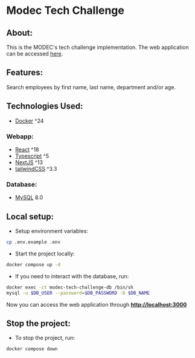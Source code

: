 # Modec Tech Challenge

## About:
This is the MODEC's tech challenge implementation. The web application can be accessed [here](https://ambitious-ground-01c27ff10.4.azurestaticapps.net/).

## Features:
Search employees by first name, last name, department and/or age.

## Technologies Used:
- [Docker](https://www.docker.com/) ^24
### Webapp:
- [React](https://react.dev/) ^18
- [Typescript](https://www.typescriptlang.org/) ^5
- [NextJS](https://nextjs.org/) ^13
- [tailwindCSS](https://tailwindcss.com/) ^3.3
### Database:
- [MySQL](https://www.mysql.com/) 8.0

## Local setup:
- Setup environment variables:
```bash
cp .env.example .env
```

- Start the project locally:
```bash
docker compose up -d
```

- If you need to interact with the database, run:
```bash
docker exec -it modec-tech-challenge-db /bin/sh
mysql -u $DB_USER --password=$DB_PASSWORD -D $DB_NAME
```

Now you can access the web application through [**http://localhost:3000**](http://localhost:3000)

## Stop the project:
- To stop the project, run:
```bash
docker compose down
```
